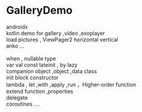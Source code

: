 # GalleryDemo
androidx </br>
kotlin demo for gallery ,video ,exoplayer </br>
load pictures , ViewPager2 horizontal vertical  </br>
anko ...  </br>  
when , nullable type   </br>
var val const lateinit , by lazy  </br>
companion object ,object ,data class   </br>
init block constructor   </br>
lambda , let ,with ,apply ,run ，Higher-order function </br>
extend function ,properties </br>
delegate </br>
coroutines ....</br>
